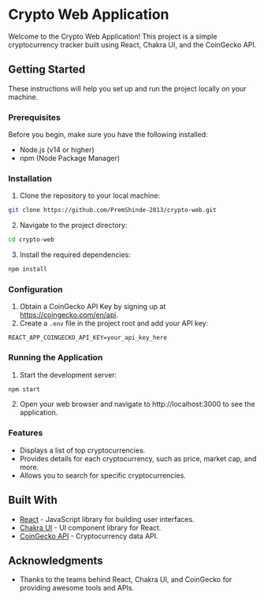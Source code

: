 


# Crypto Web Application

Welcome to the Crypto Web Application! This project is a simple cryptocurrency tracker built using React, Chakra UI, and the CoinGecko API.

## Getting Started

These instructions will help you set up and run the project locally on your machine.

### Prerequisites

Before you begin, make sure you have the following installed:

- Node.js (v14 or higher)
- npm (Node Package Manager)

### Installation

1. Clone the repository to your local machine:

```bash
git clone https://github.com/PremShinde-2013/crypto-web.git
```

2. Navigate to the project directory:

```bash
cd crypto-web
```

3. Install the required dependencies:

```bash
npm install
```

### Configuration

1. Obtain a CoinGecko API Key by signing up at https://coingecko.com/en/api.
2. Create a `.env` file in the project root and add your API key:

```plaintext
REACT_APP_COINGECKO_API_KEY=your_api_key_here
```

### Running the Application

1. Start the development server:

```bash
npm start
```

2. Open your web browser and navigate to http://localhost:3000 to see the application.

### Features

- Displays a list of top cryptocurrencies.
- Provides details for each cryptocurrency, such as price, market cap, and more.
- Allows you to search for specific cryptocurrencies.

## Built With

- [React](https://reactjs.org/) - JavaScript library for building user interfaces.
- [Chakra UI](https://chakra-ui.com/) - UI component library for React.
- [CoinGecko API](https://coingecko.com/en/api) - Cryptocurrency data API.

## Acknowledgments

- Thanks to the teams behind React, Chakra UI, and CoinGecko for providing awesome tools and APIs.
```


